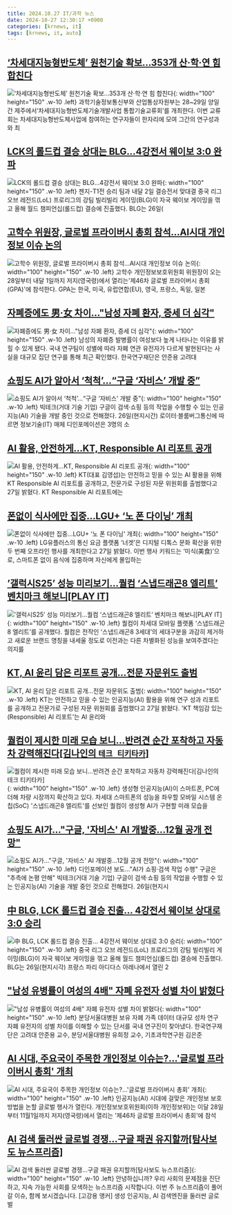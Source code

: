 ```yaml
---
title: 2024.10.27 IT/과학 뉴스
date: 2024-10-27 12:30:17 +0900
categories: [krnews, it]
tags: [krnews, it, auto]
---
```

## [‘차세대지능형반도체’ 원천기술 확보…353개 산·학·연 힘 합친다](https://n.news.naver.com/mnews/article/016/0002379423)

![‘차세대지능형반도체’ 원천기술 확보…353개 산·학·연 힘 합친다](https://mimgnews.pstatic.net/image/origin/016/2024/10/27/2379423.jpg?type=nf220_150){: width="100" height="150" .w-10 .left}
과학기술정보통신부와 산업통상자원부는 28~29일 양일 간 제주에서‘차세대지능형반도체기술개발사업 통합기술교류회’를 개최한다. 이번 교류회는 차세대지능형반도체사업에 참여하는 연구자들이 한자리에 모여 그간의 연구성과와 최

## [LCK의 롤드컵 결승 상대는 BLG…4강전서 웨이보 3:0 완파](https://n.news.naver.com/mnews/article/001/0015008612)

![LCK의 롤드컵 결승 상대는 BLG…4강전서 웨이보 3:0 완파](https://mimgnews.pstatic.net/image/origin/001/2024/10/27/15008612.jpg?type=nf220_150){: width="100" height="150" .w-10 .left}
젠지-T1전 승리 팀과 내달 2일 결승전서 맞대결 중국 리그 오브 레전드(LoL) 프로리그의 강팀 빌리빌리 게이밍(BLG)이 자국 웨이보 게이밍을 꺾고 올해 월드 챔피언십(롤드컵) 결승에 진출했다. BLG는 26일(

## [고학수 위원장, 글로벌 프라이버시 총회 참석…AI시대 개인정보 이슈 논의](https://n.news.naver.com/mnews/article/030/0003251318)

![고학수 위원장, 글로벌 프라이버시 총회 참석…AI시대 개인정보 이슈 논의](https://mimgnews.pstatic.net/image/origin/030/2024/10/27/3251318.jpg?type=nf220_150){: width="100" height="150" .w-10 .left}
고학수 개인정보보호위원회 위원장이 오는 28일부터 내달 1일까지 저지(영국령)에서 열리는'제46차 글로벌 프라이버시 총회(GPA)'에 참석한다. GPA는 한국, 미국, 유럽연합(EU), 영국, 프랑스, 독일, 일본

## [자폐증에도 男·女 차이…"남성 자폐 환자, 증세 더 심각"](https://n.news.naver.com/mnews/article/008/0005105955)

![자폐증에도 男·女 차이…"남성 자폐 환자, 증세 더 심각"](https://mimgnews.pstatic.net/image/origin/008/2024/10/27/5105955.jpg?type=nf220_150){: width="100" height="150" .w-10 .left}
남성의 자폐증 발병률이 여성보다 높게 나타나는 이유를 밝힐 수 있게 됐다. 국내 연구팀이 성별에 따라 자폐 연관 유전자가 다르게 발현된다는 사실을 대규모 집단 연구를 통해 최근 확인했다. 한국연구재단은 안준용 고려대

## [쇼핑도 AI가 알아서 ‘척척’…“구글 ‘자비스’ 개발 중”](https://n.news.naver.com/mnews/article/016/0002379428)

![쇼핑도 AI가 알아서 ‘척척’…“구글 ‘자비스’ 개발 중”](https://mimgnews.pstatic.net/image/origin/016/2024/10/27/2379428.jpg?type=nf220_150){: width="100" height="150" .w-10 .left}
빅테크(거대 기술 기업) 구글이 검색·쇼핑 등의 작업을 수행할 수 있는 인공지능(AI) 기술을 개발 중인 것으로 전해졌다. 26일(현지시간) 로이터·블룸버그통신에 따르면 정보기술(IT) 매체 디인포메이션은 3명의 소

## [AI 활용, 안전하게…KT, Responsible AI 리포트 공개](https://n.news.naver.com/mnews/article/031/0000879605)

![AI 활용, 안전하게…KT, Responsible AI 리포트 공개](https://mimgnews.pstatic.net/image/origin/031/2024/10/27/879605.jpg?type=nf220_150){: width="100" height="150" .w-10 .left}
KT(대표 김영섭)는 안전하고 믿을 수 있는 AI 활용을 위해 KT Responsible AI 리포트를 공개하고, 전문가로 구성된 자문 위원회를 출범했다고 27일 밝혔다. KT Responsible AI 리포트에는

## [폰없이 식사에만 집중…LGU+ ‘노 폰 다이닝’ 개최](https://n.news.naver.com/mnews/article/011/0004407457)

![폰없이 식사에만 집중…LGU+ ‘노 폰 다이닝’ 개최](https://mimgnews.pstatic.net/image/origin/011/2024/10/27/4407457.jpg?type=nf220_150){: width="100" height="150" .w-10 .left}
LG유플러스의 통신 요금 플랫폼 ‘너겟’은 디지털 디톡스 문화 확산을 위한 두 번째 오프라인 행사를 개최한다고 27일 밝혔다. 이번 행사 키워드는 ‘미식(美食)’으로, 스마트폰 없이 음식에 집중하며 자신에게 몰입하는

## [’갤럭시S25’ 성능 미리보기…퀄컴 ‘스냅드래곤8 엘리트’ 벤치마크 해보니[PLAY IT]](https://n.news.naver.com/mnews/article/138/0002185135)

![’갤럭시S25’ 성능 미리보기…퀄컴 ‘스냅드래곤8 엘리트’ 벤치마크 해보니[PLAY IT]](https://mimgnews.pstatic.net/image/origin/138/2024/10/27/2185135.jpg?type=nf220_150){: width="100" height="150" .w-10 .left}
퀄컴이 차세대 모바일 플랫폼 ‘스냅드래곤8 엘리트’를 공개했다. 퀄컴은 전작인 ‘스냅드래곤8 3세대’의 세대구분을 과감히 제거하고 새로운 브랜드 명칭을 내세울 정도로 이전과는 다른 차별화된 성능을 보여주겠다는 의지를

## [KT, AI 윤리 담은 리포트 공개…전문 자문위도 출범](https://n.news.naver.com/mnews/article/030/0003251296)

![KT, AI 윤리 담은 리포트 공개…전문 자문위도 출범](https://mimgnews.pstatic.net/image/origin/030/2024/10/27/3251296.jpg?type=nf220_150){: width="100" height="150" .w-10 .left}
KT는 안전하고 믿을 수 있는 인공지능(AI) 활용을 위해 연구 성과 리포트를 공개하고 전문가로 구성된 자문 위원회를 출범했다고 27일 밝혔다. 'KT 책임감 있는(Responsible) AI 리포트'는 AI 윤리와

## [퀄컴이 제시한 미래 모습 보니…반려견 순간 포착하고 자동차 강력해진다[김나인의 `테크 티키타카`]](https://n.news.naver.com/mnews/article/029/0002911319)

![퀄컴이 제시한 미래 모습 보니…반려견 순간 포착하고 자동차 강력해진다[김나인의 `테크 티키타카`]](https://mimgnews.pstatic.net/image/origin/029/2024/10/27/2911319.jpg?type=nf220_150){: width="100" height="150" .w-10 .left}
생성형 인공지능(AI)이 스마트폰, PC에 더해 차량 시장까지 확산하고 있다. 차세대 스마트폰의 성능을 좌우할 모바일 시스템 온 칩(SoC) '스냅드래곤8 엘리트'를 선보인 퀄컴이 생성형 AI가 구현할 미래 모습을

## [쇼핑도 AI가…"구글, '자비스' AI 개발중…12월 공개 전망"](https://n.news.naver.com/mnews/article/001/0015008791)

![쇼핑도 AI가…"구글, '자비스' AI 개발중…12월 공개 전망"](https://mimgnews.pstatic.net/image/origin/001/2024/10/27/15008791.jpg?type=nf220_150){: width="100" height="150" .w-10 .left}
디인포메이션 보도…"AI가 쇼핑·검색 작업 수행" 구글은 "추측에 논평 안해" 빅테크(거대 기술 기업) 구글이 검색·쇼핑 등의 작업을 수행할 수 있는 인공지능(AI) 기술을 개발 중인 것으로 전해졌다. 26일(현지시

## [中 BLG, LCK 롤드컵 결승 진출… 4강전서 웨이보 상대로 3:0 승리](https://n.news.naver.com/mnews/article/366/0001027356)

![中 BLG, LCK 롤드컵 결승 진출… 4강전서 웨이보 상대로 3:0 승리](https://mimgnews.pstatic.net/image/origin/366/2024/10/27/1027356.jpg?type=nf220_150){: width="100" height="150" .w-10 .left}
중국 리그 오브 레전드(LoL) 프로리그의 강팀 빌리빌리 게이밍(BLG)이 자국 웨이보 게이밍을 꺾고 올해 월드 챔피언십(롤드컵) 결승에 진출했다. BLG는 26일(현지시각) 프랑스 파리 아디다스 아레나에서 열린 2

## ["남성 유병률이 여성의 4배" 자폐 유전자 성별 차이 밝혔다](https://n.news.naver.com/mnews/article/001/0015008852)

!["남성 유병률이 여성의 4배" 자폐 유전자 성별 차이 밝혔다](https://mimgnews.pstatic.net/image/origin/001/2024/10/27/15008852.jpg?type=nf220_150){: width="100" height="150" .w-10 .left}
분당서울대병원 보유 자폐 가족 데이터 대규모 성차 연구 자폐 유전자의 성별 차이를 이해할 수 있는 단서를 국내 연구진이 찾아냈다. 한국연구재단은 고려대 안준용 교수, 분당서울대병원 유희정 교수, 기초과학연구원 김은준

## [AI 시대, 주요국이 주목한 개인정보 이슈는?…'글로벌 프라이버시 총회' 개최](https://n.news.naver.com/mnews/article/138/0002185134)

![AI 시대, 주요국이 주목한 개인정보 이슈는?…'글로벌 프라이버시 총회' 개최](https://mimgnews.pstatic.net/image/origin/138/2024/10/27/2185134.jpg?type=nf220_150){: width="100" height="150" .w-10 .left}
인공지능(AI) 시대에 걸맞은 개인정보 보호 방법을 논할 글로벌 행사가 열린다. 개인정보보호위원회(이하 개인정보위)는 이달 28일부터 11월1일까지 저지(영국령)에서 열리는 '제46차 글로벌 프라이버시 총회'에 참석

## [AI 검색 둘러싼 글로벌 경쟁…구글 패권 유지할까[탐사보도 뉴스프리즘]](https://n.news.naver.com/mnews/article/422/0000689253)

![AI 검색 둘러싼 글로벌 경쟁…구글 패권 유지할까[탐사보도 뉴스프리즘]](https://mimgnews.pstatic.net/image/origin/422/2024/10/26/689253.jpg?type=nf220_150){: width="100" height="150" .w-10 .left}
안녕하십니까? 우리 사회의 문제점을 진단하고, 지속 가능한 사회를 모색하는 뉴스프리즘 시작합니다. 이번 주 뉴스프리즘이 풀어갈 이슈, 함께 보시겠습니다. [고강용 앵커] 생성 인공지능, AI 검색엔진을 둘러싼 글로벌

